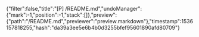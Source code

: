 {"filter":false,"title":"[P] /README.md","undoManager":{"mark":-1,"position":-1,"stack":[]},"preview":{"path":"/README.md","previewer":"preview.markdown"},"timestamp":1536157818255,"hash":"da39a3ee5e6b4b0d3255bfef95601890afd80709"}